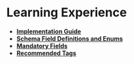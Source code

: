 # Learning Experience

* [**Implementation Guide**](https://github.com/ONEST-Network/ONEST-Specification/blob/main/docs/implementation\_guides/learning-experiences/implementation\_guide.md)
* [**Schema Field Definitions and Enums**](https://github.com/ONEST-Network/ONEST-Specification/blob/main/docs/implementation\_guides/learning-experiences/schema\_definitions\_and\_enums.md)
* [**Mandatory Fields**](https://github.com/ONEST-Network/ONEST-Specification/blob/main/docs/implementation\_guides/learning-experiences/mandatory\_fields.md)
* [**Recommended Tags**](https://github.com/ONEST-Network/ONEST-Specification/blob/main/docs/implementation\_guides/learning-experiences/recommended\_tags.md)
